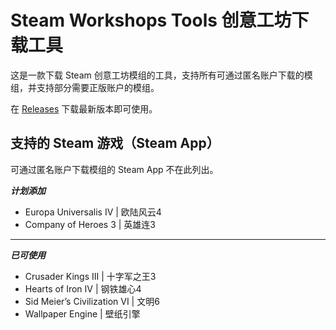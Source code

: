 # Steam Workshops Tools 创意工坊下载工具

这是一款下载 Steam 创意工坊模组的工具，支持所有可通过匿名账户下载的模组，并支持部分需要正版账户的模组。

在 [Releases](https://github.com/King-zzk/Steam-Workshops-Tools-SWTools/releases) 下载最新版本即可使用。

## 支持的 Steam 游戏（Steam App）

可通过匿名账户下载模组的 Steam App 不在此列出。

***计划添加***

- Europa Universalis IV | 欧陆风云4
- Company of Heroes 3 | 英雄连3

---

***已可使用***
- Crusader Kings III | 十字军之王3
- Hearts of Iron IV | 钢铁雄心4
- Sid Meier’s Civilization VI | 文明6
- Wallpaper Engine | 壁纸引擎